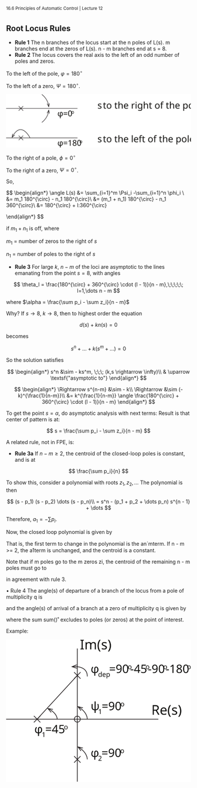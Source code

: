 <sup>16.6 Principles of Automatic Control | Lecture 12</sup>

## Root Locus Rules

- **Rule 1** The n branches of the locus start at the n poles of L(s). m branches end at the zeros of L(s). n - m branches end at s = 8.
- **Rule 2**	The locus covers the real axis to the left of an odd number of poles and zeros.

To the left of the pole, $\varphi = 180^{\circ}$

To the left of a zero, $\Psi = 180^{\circ}$.

![fig_id](images/12/root-locus-rules.svg "Title Text")

To the right of a pole, $\phi = 0^{\circ}$

To the right of a zero, $\Psi = 0^{\circ}$.

 So,

$$
\begin{align*}
\angle L(s) &= \sum_{i=1}^m \Psi_i -\sum_{i=1}^n \phi_i \\
 &= m_1 180^{\circ} - n_1 180^{\circ}\\
 &= (m_1 + n_1) 180^{\circ} - n_1 360^{\circ}\\
 &= 180^{\circ} + l\:360^{\circ}

\end{align*}
$$


if $m_1 + n_1$ is oﬀ, where

$m_1$ = number of zeros to the right of $s$

$n_1$ = number of poles to the right of $s$

- **Rule 3** For large $k$, $n - m$ of the loci are asymptotic to the lines emanating from the point $s = 8$, with angles

$$
\theta_l = \frac{180^{\circ} + 360^{\circ} \cdot (l - 1)}{n - m},\;\;\;\;\; l=1,\dots n - m
$$

where $\alpha = \frac{\sum p_i - \sum z_i}{n - m}$

Why? If $s \rightarrow 8,\;k \rightarrow 8$, then to highest order the equation

$$
d(s) + kn(s) = 0
$$

becomes

$$
s^n + \dots + k (s^m + \dots) = 0
$$

So the solution satisﬁes

$$
\begin{align*}
s^n &\sim - ks^m, \;\;\; (k,s \rightarrow \infty)\\
& \uparrow \textsf{"asymptotic to"}
\end{align*}
$$

$$
\begin{align*}
\Rightarrow s^{n-m} &\sim - k\\
\Rightarrow &\sim (-k)^{\frac{1}{n-m}}\\
&= k^{\frac{1}{n-m}} \angle \frac{180^{\circ} + 360^{\circ} \cdot (l - 1)}{n - m}
\end{align*}
$$

To get the point $s = α$, do asymptotic analysis with next terms: Result is that center of pattern is at:

$$
s = \frac{\sum p_i - \sum z_i}{n - m}
$$

A related rule, not in FPE, is:

- **Rule 3a** If $n - m \geq 2$, the centroid of the closed-loop poles is constant, and is at

$$
\frac{\sum p_i}{n}
$$

To show this, consider a polynomial with roots $z_1, z_2, \dots$ The polynomial is then

$$
(s - p_1) (s - p_2) \dots (s - p_n)\\
= s^n - (p_1 + p_2 + \dots p_n) s^{n - 1} + \dots
$$

Therefore, $a_1 = -\sum p_i$.

Now, the closed loop polynomial is given by



That is, the ﬁrst term to change in the polynomial is the an´mterm. If n - m >= 2, the a1term is unchanged, and the centroid is a constant.

Note that if m poles go to the m zeros zi, the centroid of the remaining n - m poles must go to

in agreement with rule 3.

•	Rule 4 The angle(s) of departure of a branch of the locus from a pole of multiplicity q is

and the angle(s) of arrival of a branch at a zero of multiplicity q is given by

where the sum sum()˚ excludes to poles (or zeros) at the point of interest.

Example:

![fig_id](images/12/example.svg "Title Text")

